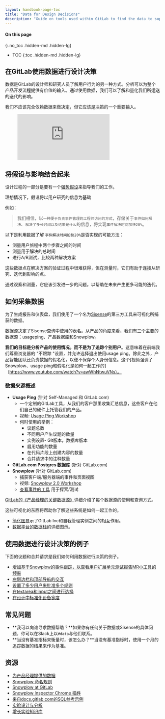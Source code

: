 ```yaml
---
layout: handbook-page-toc
title: "Data for Design Decisions"
description: "Guide on tools used within GitLab to find the data to support design decisions."
---
```


#### On this page
{:.no_toc .hidden-md .hidden-lg}

- TOC
{:toc .hidden-md .hidden-lg}

## 在GitLab使用数据进行设计决策

数据是GitLab的设计师和研究人员了解用户行为的另一种方式。分析可以为整个产品开发流程提供有价值的输入。通过使用数据，我们可以了解和量化我们所运送的迭代的影响。

我们不应该完全依赖数据来做决定，但它应该是决策的一个重要输入。

<figure class="video_container">
  <iframe src="https://www.youtube.com/embed/J-USG9BKH-g" frameborder="0" allowfullscreen="true"> </iframe>
</figure>

## 将假设与影响结合起来

设计过程的一部分是要有一个[强势假设](https:about.gitlab.com/handbook/engineering/ux/ux-research-training/write-strong-hypothesis/)来指导我们的工作。

理想情况下，假设将以用户研究的信息为基础

例如：

> 我们相信，以`一种便于负责事件管理的工程师访问的方式`，存储关于`事件如何解决`、`解决了多长时间以及结果是什么`的信息，将实现`事件解决时间加快20%`。

以下是利用数据了解 `事件解决时间加快20%`是否实现的可能方法：

- 测量用户旅程中两个步骤之间的时间
- 测量用于解决的总时间
- 进行A/B测试，比较两种解决方案

这些数据点在解决方案的验证过程中很难获得，但在测量时，它们有助于连接从研究、迭代到影响的点。

通过观察和测量，它应该引发进一步的问题，以帮助在未来产生更多可能的迭代。

## 如何采集数据

为了生成报告和仪表盘，我们使用了一个名为[Sisense](https://app.periscopedata.com/app/gitlab/403199/Welcome-Dashboard-%F0%9F%91%8B)的第三方工具来可视化所捕获的数据。

数据源决定了Sisense查询中使用的表名。从产品的角度来看，我们有三个主要的数据源：usageping、产品数据库和Snowplow。

**我们的目标是分析产品的使用情况。而不是为了追踪个别用户**。这意味着在前端我们尊重浏览器的 "不跟踪 "设置，并允许选择退出使用usage ping。除此之外，产品智能团队还负责数据的假名化，以便不保存个人身份信息。这个[视频强调了Snowplow、usage ping和假名化是如何一起工作的]（https://www.youtube.com/watch?v=awWhNtwuVNs）。

### 数据来源概述

- **Usage Ping** (针对 Self-Managed 和 GitLab.com)
    - 一个定制的GitLab工具，从我们的客户那里收集汇总信息，这些客户在他们自己的硬件上托管我们的产品。
    - 视频: [Usage Ping Workshop](https://www.youtube.com/watch?v=D4eGDbpIY5c)
    - 何时使用的举例：
        - 议题总数
        - 不同用户产生议题的数量
        - 实例设置- Git版本，数据库版本
        - 启用功能的数量
        - 在代码片段上创建内容的数量
        - 合并请求中的注释数量
- **GitLab.com Postgres 数据库** (针对 GitLab.com)
- **Snowplow** (针对 GitLab.com)
    - 捕获客户端/服务器端的事件和页面视图
    - 视频: [Snowplow 2.0 Workshop](https://www.youtube.com/watch?v=CaxhdskjWvg)
    - [查看事件的工具](https://docs.gitlab.com/13.12/ee/development/snowplow/#developing-and-testing-snowplow) 用于探索/测试

[GitLab的《产品经理的关键数据源》](https://about.gitlab.com/handbook/business-technology/data-team/programs/data-for-product-managers/#key-data-sources-for-product-managers-at-gitlab)详细介绍了每个数据源的使用和查询方式。

这些可视化的东西将帮助你了解这些系统是如何一起工作的。

- [简化图](https://about.gitlab.com/handbook/product/product-intelligence-guide/#systems-overview)显示了GitLab Inc和自我管理实例之间的相互作用。
- [数据平台的数据栈](https://about.gitlab.com/handbook/business-technology/data-team/platform/#our-data-stack)的详细图示。

## 使用数据进行设计决策的例子

下面的议题和合并请求是我们如何利用数据进行决策的例子。

-  [增加基于Snowplow的事件跟踪，以查看用户扩展单元测试报告MR小工具的频率](https://gitlab.com/gitlab-org/gitlab/-/merge_requests/46048)
- [左侧边栏和顶部导航的交互](https://gitlab.com/gitlab-data/analytics/-/issues/5357#note_596307748)
- [设置了多少用户来批准多个规则](https://gitlab.com/gitlab-data/analytics/-/issues/10862)
- [在textarea和input之间进行选择](https://gitlab.com/gitlab-org/gitlab/-/merge_requests/73506#note_722625421)
- [在设计中标准化设备宽度](https://gitlab.com/gitlab-org/gitlab-design/-/issues/1634)

## 常见问题

- **我可以向谁寻求数据帮助？**如果你有任何关于数据或Sisense的具体问题，你可以在Slack上以`#data`与他们联系。
- **当没有基准指标来衡量时，该怎么办？**当没有基准指标时，使用一个月的追踪数据的结果来作为基准。

## 资源

- [为产品经理提供的数据](https://about.gitlab.com/handbook/business-technology/data-team/programs/data-for-product-managers/)
- [Snowplow 命名规则](https://gitlab.com/gitlab-org/gitlab/-/blob/master/.gitlab/issue_templates/Snowplow%20event%20tracking.md)
- [Snowplow at GitLab](https://docs.gitlab.com/ee/development/snowplow/index.html)
- [Snowplow Inspector Chrome 插件](https://docs.gitlab.com/ee/development/snowplow/index.html)
- [来自docs.gitlab.com的SQL参考示例](https://docs.gitlab.com/ee/development/snowplow/index.html#reference-sql)
- [实验设计与分析](https://about.gitlab.com/handbook/product/product-analysis/experimentation/)
- [增长实验知识库](https://about.gitlab.com/direction/growth/#growth-experiments-knowledge-base)
